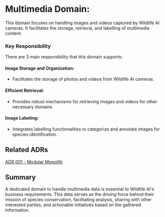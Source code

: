 # Multimedia Domain:

This domain focuses on handling images and videos captured by Wildlife AI cameras. It facilitates the storage, retrieval, and labelling of multimedia content.

### Key Responsibility
There are 3 main responsibility that this domain supports:

#### Image Storage and Organization:
* Facilitates the storage of photos and videos from Wildlife AI cameras.

#### Efficient Retrieval:
* Provides robust mechanisms for retrieving images and videos for other necessary domains

#### Image Labeling:
* Integrates labelling functionalities to categorize and annotate images for species identification.

## Related ADRs
[ADR 001 - Modular Monolith](../ADRs/ADR002-ModularMonolith.md)

## Summary
A dedicated domain to handle multimedia data is essential to Wildlife AI's business requirements. This data serves as the driving force behind their mission of species conservation, facilitating analysis, sharing with other interested parties, and actionable initiatives based on the gathered information.